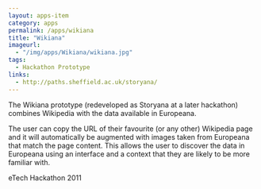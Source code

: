 ```yaml
---
layout: apps-item
category: apps
permalink: /apps/wikiana
title: "Wikiana"
imageurl:
  - "/img/apps/Wikiana/wikiana.jpg"
tags:
  - Hackathon Prototype
links:
  - http://paths.sheffield.ac.uk/storyana/
---
```


The Wikiana prototype (redeveloped as Storyana at a later hackathon) combines Wikipedia with the data available in Europeana.

The user can copy the URL of their favourite (or any other) Wikipedia page and it will automatically be augmented with images taken from Europeana that match the page content. This allows the user to discover the data in Europeana using an interface and a context that they are likely to be more familiar with.

eTech Hackathon 2011
